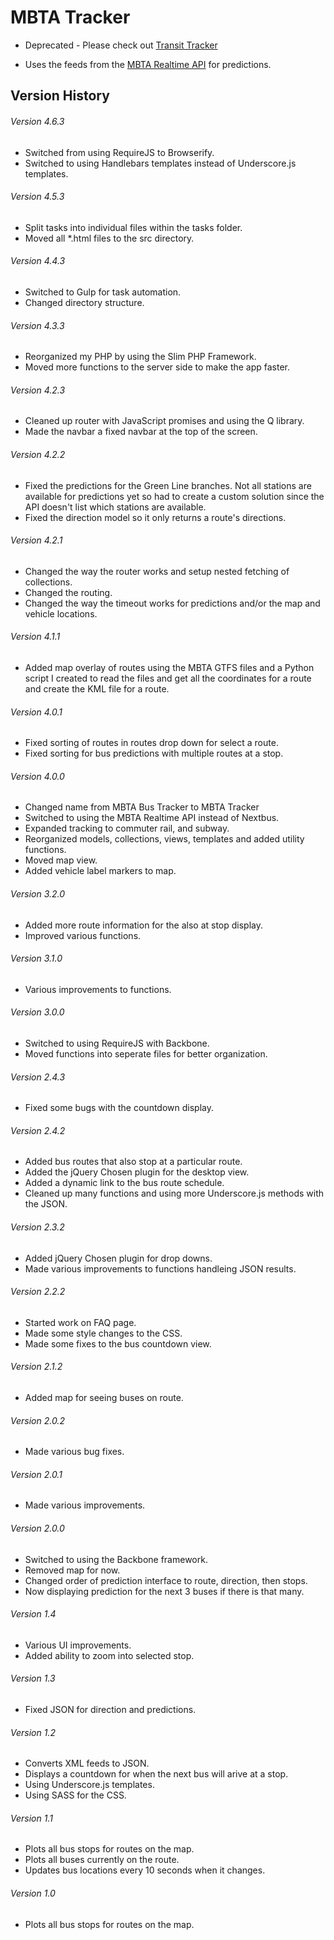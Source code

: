 # MBTA Tracker
 - Deprecated - Please check out [Transit Tracker](https://github.com/craigstroman/transit_tracker)

 
 - Uses the feeds from the <a href="http://realtime.mbta.com/Portal/" target="_blank">MBTA Realtime API</a> for predictions.

## Version History

###### Version 4.6.3
- Switched from using RequireJS to Browserify.
- Switched to using Handlebars templates instead of Underscore.js templates.


###### Version 4.5.3
- Split tasks into individual files within the tasks folder.
- Moved all *.html files to the src directory.

###### Version 4.4.3
- Switched to Gulp for task automation.
- Changed directory structure.

###### Version 4.3.3
- Reorganized my PHP by using the Slim PHP Framework.
- Moved more functions to the server side to make the app faster.

###### Version 4.2.3
- Cleaned up router with JavaScript promises and using the Q library.
- Made the navbar a fixed navbar at the top of the screen.

###### Version 4.2.2
- Fixed the predictions for the Green Line branches.  Not all stations are available for predictions yet so had to create a custom solution since the API doesn't list which stations are available.
- Fixed the direction model so it only returns a route's directions.

###### Version 4.2.1
- Changed the way the router works and setup nested fetching of collections.
- Changed the routing.
- Changed the way the timeout works  for predictions and/or the map and vehicle locations.

###### Version 4.1.1
- Added map overlay of routes using the MBTA GTFS files and a Python script I created to read the files and get all the coordinates for a route and create the KML file for a route.

###### Version 4.0.1
- Fixed sorting of routes in routes drop down for select a route.
- Fixed sorting for bus predictions with multiple routes at a stop.

###### Version 4.0.0
- Changed name from MBTA Bus Tracker to MBTA Tracker
- Switched to using the MBTA Realtime API instead of Nextbus.
- Expanded tracking to commuter rail, and subway.
- Reorganized models, collections, views, templates and added utility functions.
- Moved map view.
- Added vehicle label markers to map.

###### Version 3.2.0
- Added more route information for the also at stop display.
- Improved various functions.

###### Version 3.1.0
- Various improvements to functions.

###### Version 3.0.0
- Switched to using RequireJS with Backbone.
- Moved functions into seperate files for better organization.

###### Version 2.4.3
- Fixed some bugs with the countdown display.

###### Version 2.4.2
- Added bus routes that also stop at a particular route.
- Added the jQuery Chosen plugin for the desktop view.
- Added a dynamic link to the bus route schedule.
- Cleaned up many functions and using more Underscore.js methods with the JSON.

###### Version 2.3.2
- Added jQuery Chosen plugin for drop downs.
- Made various improvements to functions handleing JSON results.

###### Version 2.2.2
- Started work on FAQ page.
- Made some style changes to the CSS.
- Made some fixes to the bus countdown view.

###### Version 2.1.2
- Added map for seeing buses on route.

###### Version 2.0.2
- Made various bug fixes.

###### Version 2.0.1
- Made various improvements.

###### Version 2.0.0
- Switched to using the Backbone framework.
- Removed map for now.
- Changed order of prediction interface to route, direction, then stops.
- Now displaying prediction for the next 3 buses if there is that many.

###### Version 1.4
- Various UI improvements.
- Added ability to zoom into selected stop.

###### Version 1.3
- Fixed JSON for direction and predictions.

###### Version 1.2
- Converts XML feeds to JSON.
- Displays a countdown for when the next bus will arive at a stop.
- Using Underscore.js templates.
- Using SASS for the CSS.

###### Version 1.1
- Plots all bus stops for routes on the map.
- Plots all buses currently on the route.
- Updates bus locations every 10 seconds when it changes.

###### Version 1.0
- Plots all bus stops for routes on the map. 